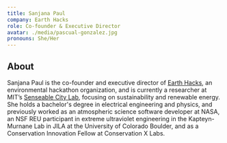 ```yaml
---
title: Sanjana Paul
company: Earth Hacks
role: Co-founder & Executive Director
avatar: ./media/pascual-gonzalez.jpg
pronouns: She/Her
---
```

## About

Sanjana Paul is the co-founder and executive director of [Earth Hacks](https://earthhacks.io/), an environmental hackathon organization, and is currently a researcher at MIT’s [Senseable City Lab](https://senseable.mit.edu/), focusing on sustainability and renewable energy. She holds a bachelor's degree in electrical engineering and physics, and previously worked as an atmospheric science software developer at NASA, an NSF REU participant in extreme ultraviolet engineering in the Kapteyn-Murnane Lab in JILA at the University of Colorado Boulder, and as a Conservation Innovation Fellow at Conservation X Labs.